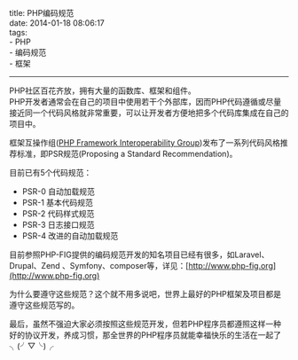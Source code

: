 title: PHP编码规范       
date: 2014-01-18 08:06:17  
tags:   
    - PHP  
    - 编码规范    
    - 框架       
 
---

PHP社区百花齐放，拥有大量的函数库、框架和组件。  
PHP开发者通常会在自己的项目中使用若干个外部库，因而PHP代码遵循或尽量接近同一个代码风格就非常重要，可以让开发者方便地把多个代码库集成在自己的项目中。

框架互操作组([PHP Framework Interoperability Group](http://www.php-fig.org/))发布了一系列代码风格推荐标准，即PSR规范(Proposing a Standard Recommendation)。  

目前已有5个代码规范：  
* PSR-0 自动加载规范
* PSR-1 基本代码规范
* PSR-2 代码样式规范
* PSR-3 日志接口规范
* PSR-4 改进的自动加载规范  


目前参照PHP-FIG提供的编码规范开发的知名项目已经有很多，如Laravel、Drupal、Zend 、Symfony、composer等，详见：[http://www.php-fig.org](http://www.php-fig.org)

 
为什么要遵守这些规范？这个就不用多说吧，世界上最好的PHP框架及项目都是遵守这些规范写的。


最后，虽然不强迫大家必须按照这些规范开发，但若PHP程序员都遵照这样一种好的协议开发，养成习惯，那全世界的PHP程序员就能幸福快乐的生活在一起了╮(╯▽╰)╭